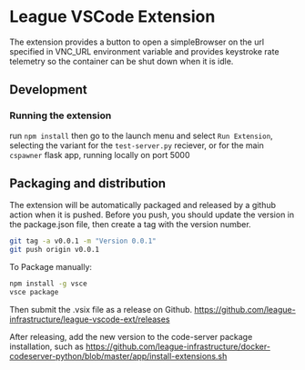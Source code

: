 

# League VSCode Extension

The extension provides a button to open a simpleBrowser on the url specified in VNC_URL environment variable and provides keystroke rate telemetry so the container can be shut down when it is idle. 


## Development

### Running the extension

run `npm install` then go to the launch menu and select `Run Extension`, selecting the variant for the  `test-server.py`  reciever, or for the main `cspawner` flask app, 
running locally on port 5000

## Packaging and distribution

The extension will be automatically packaged and released by a github action
when it is pushed. Before you push, you should update the version in the
package.json file, then create a tag with the version number. 

```bash
git tag -a v0.0.1 -m "Version 0.0.1"
git push origin v0.0.1
```

To Package manually: 

```bash
npm install -g vsce
vsce package
```

Then submit the .vsix file as a release on Github. 
https://github.com/league-infrastructure/league-vscode-ext/releases

After releasing, add the new version to the code-server package installation, such 
as https://github.com/league-infrastructure/docker-codeserver-python/blob/master/app/install-extensions.sh



